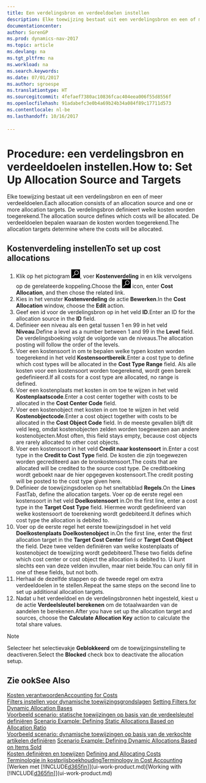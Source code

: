 ```yaml
---
title: Een verdelingsbron en verdeeldoelen instellen
description: Elke toewijzing bestaat uit een verdelingsbron en een of meer verdeeldoelen. De verdelingsbron definieert welke kosten worden toegerekend. De verdeeldoelen bepalen waaraan de kosten worden toegerekend.
documentationcenter: 
author: SorenGP
ms.prod: dynamics-nav-2017
ms.topic: article
ms.devlang: na
ms.tgt_pltfrm: na
ms.workload: na
ms.search.keywords: 
ms.date: 07/01/2017
ms.author: sgroespe
ms.translationtype: HT
ms.sourcegitcommit: 4fefaef7380ac10836fcac404eea006f55d8556f
ms.openlocfilehash: 91adabefc3e0b4a69b24b34a084f89c17711d573
ms.contentlocale: nl-be
ms.lasthandoff: 10/16/2017

---
```

# <a name="how-to-set-up-allocation-source-and-targets"></a><span data-ttu-id="0ef2d-105">Procedure: een verdelingsbron en verdeeldoelen instellen.</span><span class="sxs-lookup"><span data-stu-id="0ef2d-105">How to: Set Up Allocation Source and Targets</span></span>
<span data-ttu-id="0ef2d-106">Elke toewijzing bestaat uit een verdelingsbron en een of meer verdeeldoelen.</span><span class="sxs-lookup"><span data-stu-id="0ef2d-106">Each allocation consists of an allocation source and one or more allocation targets.</span></span> <span data-ttu-id="0ef2d-107">De verdelingsbron definieert welke kosten worden toegerekend.</span><span class="sxs-lookup"><span data-stu-id="0ef2d-107">The allocation source defines which costs will be allocated.</span></span> <span data-ttu-id="0ef2d-108">De verdeeldoelen bepalen waaraan de kosten worden toegerekend.</span><span class="sxs-lookup"><span data-stu-id="0ef2d-108">The allocation targets determine where the costs will be allocated.</span></span>  

## <a name="to-set-up-cost-allocations"></a><span data-ttu-id="0ef2d-109">Kostenverdeling instellen</span><span class="sxs-lookup"><span data-stu-id="0ef2d-109">To set up cost allocations</span></span>  
1.  <span data-ttu-id="0ef2d-110">Klik op het pictogram ![Zoeken naar pagina of rapport](media/ui-search/search_small.png "pictogram Zoeken naar pagina of rapport"), voer **Kostenverdeling** in en klik vervolgens op de gerelateerde koppeling.</span><span class="sxs-lookup"><span data-stu-id="0ef2d-110">Choose the ![Search for Page or Report](media/ui-search/search_small.png "Search for Page or Report icon") icon, enter **Cost Allocation**, and then chose the related link.</span></span>  
2.  <span data-ttu-id="0ef2d-111">Kies in het venster **Kostenverdeling** de actie **Bewerken**.</span><span class="sxs-lookup"><span data-stu-id="0ef2d-111">In the **Cost Allocation** window, choose the **Edit** action.</span></span>  
3.  <span data-ttu-id="0ef2d-112">Geef een id voor de verdelingsbron op in het veld **ID**.</span><span class="sxs-lookup"><span data-stu-id="0ef2d-112">Enter an ID for the allocation source in the **ID** field.</span></span>  
4.  <span data-ttu-id="0ef2d-113">Definieer een niveau als een getal tussen 1 en 99 in het veld **Niveau**.</span><span class="sxs-lookup"><span data-stu-id="0ef2d-113">Define a level as a number between 1 and 99 in the **Level** field.</span></span> <span data-ttu-id="0ef2d-114">De verdelingsboeking volgt de volgorde van de niveaus.</span><span class="sxs-lookup"><span data-stu-id="0ef2d-114">The allocation posting will follow the order of the levels.</span></span>  
5.  <span data-ttu-id="0ef2d-115">Voer een kostensoort in om te bepalen welke typen kosten worden toegerekend in het veld **Kostensoortbereik**.</span><span class="sxs-lookup"><span data-stu-id="0ef2d-115">Enter a cost type to define which cost types will be allocated in the **Cost Type Range** field.</span></span> <span data-ttu-id="0ef2d-116">Als alle kosten voor een kostensoort worden toegerekend, wordt geen bereik gedefinieerd.</span><span class="sxs-lookup"><span data-stu-id="0ef2d-116">If all costs for a cost type are allocated, no range is defined.</span></span>  
6.  <span data-ttu-id="0ef2d-117">Voer een kostenplaats met kosten in om toe te wijzen in het veld **Kostenplaatscode**.</span><span class="sxs-lookup"><span data-stu-id="0ef2d-117">Enter a cost center together with costs to be allocated in the **Cost Center Code** field.</span></span>  
7.  <span data-ttu-id="0ef2d-118">Voer een kostenobject met kosten in om toe te wijzen in het veld **Kostenobjectcode**.</span><span class="sxs-lookup"><span data-stu-id="0ef2d-118">Enter a cost object together with costs to be allocated in the **Cost Object Code** field.</span></span> <span data-ttu-id="0ef2d-119">In de meeste gevallen blijft dit veld leeg, omdat kostenobjecten zelden worden toegewezen aan andere kostenobjecten.</span><span class="sxs-lookup"><span data-stu-id="0ef2d-119">Most often, this field stays empty, because cost objects are rarely allocated to other cost objects.</span></span>  
8.  <span data-ttu-id="0ef2d-120">Voer een kostensoort in het veld **Credit naar kostensoort** in.</span><span class="sxs-lookup"><span data-stu-id="0ef2d-120">Enter a cost type in the **Credit to Cost Type** field.</span></span> <span data-ttu-id="0ef2d-121">De kosten die zijn toegewezen worden gecrediteerd aan de bronkostensoort.</span><span class="sxs-lookup"><span data-stu-id="0ef2d-121">The costs that are allocated will be credited to the source cost type.</span></span> <span data-ttu-id="0ef2d-122">De creditboeking wordt geboekt naar de hier opgegeven kostensoort.</span><span class="sxs-lookup"><span data-stu-id="0ef2d-122">The credit posting will be posted to the cost type given here.</span></span>  
9. <span data-ttu-id="0ef2d-123">Definieer de toewijzingsdoelen op het sneltabblad **Regels**.</span><span class="sxs-lookup"><span data-stu-id="0ef2d-123">On the **Lines** FastTab, define the allocation targets.</span></span> <span data-ttu-id="0ef2d-124">Voer op de eerste regel een kostensoort in het veld **Doelkostensoort** in.</span><span class="sxs-lookup"><span data-stu-id="0ef2d-124">On the first line, enter a cost type in the **Target Cost Type** field.</span></span> <span data-ttu-id="0ef2d-125">Hiermee wordt gedefinieerd van welke kostensoort de toerekening wordt gedebiteerd.</span><span class="sxs-lookup"><span data-stu-id="0ef2d-125">It defines which cost type the allocation is debited to.</span></span>  
10. <span data-ttu-id="0ef2d-126">Voer op de eerste regel het eerste toewijzingsdoel in het veld **Doelkostenplaats** **Doelkostenobject** in.</span><span class="sxs-lookup"><span data-stu-id="0ef2d-126">On the first line, enter the first allocation target in the **Target Cost Center** field or **Target Cost Object** the field.</span></span> <span data-ttu-id="0ef2d-127">Deze twee velden definiëren van welke kostenplaats of kostenobject de toewijzing wordt gedebiteerd.</span><span class="sxs-lookup"><span data-stu-id="0ef2d-127">These two fields define which cost center or cost object the allocation is debited to.</span></span> <span data-ttu-id="0ef2d-128">U kunt slechts een van deze velden invullen, maar niet beide.</span><span class="sxs-lookup"><span data-stu-id="0ef2d-128">You can only fill in one of these fields, but not both.</span></span>  
11. <span data-ttu-id="0ef2d-129">Herhaal de dezelfde stappen op de tweede regel om extra verdeeldoelen in te stellen.</span><span class="sxs-lookup"><span data-stu-id="0ef2d-129">Repeat the same steps on the second line to set up additional allocation targets.</span></span>  
12. <span data-ttu-id="0ef2d-130">Nadat u het verdeeldoel en de verdelingsbronnen hebt ingesteld, kiest u de actie **Verdeelsleutel berekenen** om de totaalwaarden van de aandelen te berekenen.</span><span class="sxs-lookup"><span data-stu-id="0ef2d-130">After you have set up the allocation target and sources, choose the **Calculate Allocation Key** action to calculate the total share values.</span></span>  

> [!NOTE]  
>  <span data-ttu-id="0ef2d-131">Selecteer het selectievakje **Geblokkeerd** om de toewijzingsinstelling te deactiveren.</span><span class="sxs-lookup"><span data-stu-id="0ef2d-131">Select the **Blocked** check box to deactivate the allocation setup.</span></span>  

## <a name="see-also"></a><span data-ttu-id="0ef2d-132">Zie ook</span><span class="sxs-lookup"><span data-stu-id="0ef2d-132">See Also</span></span>  
[<span data-ttu-id="0ef2d-133">Kosten verantwoorden</span><span class="sxs-lookup"><span data-stu-id="0ef2d-133">Accounting for Costs</span></span>](finance-manage-cost-accounting.md)  
 <span data-ttu-id="0ef2d-134">[Filters instellen voor dynamische toewijzingsgrondslagen](finance-setting-filters-for-dynamic-allocation-bases.md) </span><span class="sxs-lookup"><span data-stu-id="0ef2d-134">[Setting Filters for Dynamic Allocation Bases](finance-setting-filters-for-dynamic-allocation-bases.md) </span></span>  
 <span data-ttu-id="0ef2d-135">[Voorbeeld scenario: statische toewijzingen op basis van de verdeelsleutel definiëren](finance-scenario-example-defining-static-allocations-based-on-allocation-ratio.md) </span><span class="sxs-lookup"><span data-stu-id="0ef2d-135">[Scenario Example: Defining Static Allocations Based on Allocation Ratio](finance-scenario-example-defining-static-allocations-based-on-allocation-ratio.md) </span></span>  
 <span data-ttu-id="0ef2d-136">[Voorbeeld scenario: dynamische toewijzingen op basis van de verkochte artikelen definiëren](finance-scenario-example-defining-dynamic-allocations-based-on-items-sold.md) </span><span class="sxs-lookup"><span data-stu-id="0ef2d-136">[Scenario Example: Defining Dynamic Allocations Based on Items Sold](finance-scenario-example-defining-dynamic-allocations-based-on-items-sold.md) </span></span>  
 <span data-ttu-id="0ef2d-137">[Kosten definiëren en toewijzen](finance-define-and-allocate-costs.md) </span><span class="sxs-lookup"><span data-stu-id="0ef2d-137">[Defining and Allocating Costs](finance-define-and-allocate-costs.md) </span></span>  
 [<span data-ttu-id="0ef2d-138">Terminologie in kostprijsboekhouding</span><span class="sxs-lookup"><span data-stu-id="0ef2d-138">Terminology in Cost Accounting</span></span>](finance-terminology-in-cost-accounting.md)  
 <span data-ttu-id="0ef2d-139">[Werken met [!INCLUDE[d365fin](includes/d365fin_md.md)]](ui-work-product.md)</span><span class="sxs-lookup"><span data-stu-id="0ef2d-139">[Working with [!INCLUDE[d365fin](includes/d365fin_md.md)]](ui-work-product.md)</span></span>

